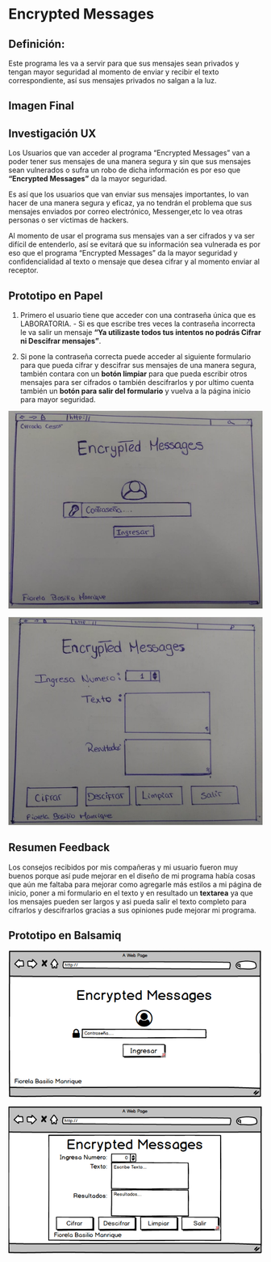 # Encrypted Messages

## Definición:

Este programa les va a servir para que sus mensajes sean privados y tengan mayor seguridad al momento de enviar y recibir el texto correspondiente, así sus mensajes privados no salgan a la luz. 

## Imagen Final





## Investigación UX

Los Usuarios que van acceder al programa “Encrypted Messages” van a poder tener sus mensajes de una manera segura y sin que sus mensajes sean vulnerados o sufra un robo de dicha información es por eso que **“Encrypted Messages”** da la mayor seguridad.

Es así que los usuarios que van enviar sus mensajes importantes, lo van hacer de una manera segura y eficaz, ya no tendrán el problema que sus mensajes enviados por correo electrónico, Messenger,etc lo vea otras personas o ser víctimas de hackers.

Al momento de usar el programa sus mensajes van a ser cifrados y va ser difícil de entenderlo, así se evitará que su información sea vulnerada es por eso que el programa “Encrypted Messages” da la mayor seguridad y confidencialidad al texto o mensaje que desea cifrar y al momento enviar al receptor.

## Prototipo en Papel
  1.	Primero el usuario tiene que acceder con una contraseña única que es LABORATORIA.
      - Si es que escribe tres veces la contraseña incorrecta le va salir un mensaje **“Ya utilizaste todos tus intentos no podrás Cifrar ni Descifrar mensajes”**.

  2.	Si pone la contraseña correcta puede acceder al siguiente formulario para que pueda cifrar y descifrar sus mensajes de una manera segura, también contara con un **botón limpiar** para que pueda escribir otros mensajes para ser cifrados o también descifrarlos y por ultimo cuenta también un **botón para salir del formulario** y vuelva a la página inicio para mayor seguridad.

![hola](img/1.jpg)

![hola](img/2.jpg)

## Resumen Feedback
  Los consejos recibidos por mis compañeras y mi usuario fueron muy buenos porque así pude mejorar en el diseño de mi programa había cosas que aún me faltaba para mejorar como agregarle más estilos a mi página de inicio, poner a mi formulario en el texto y en resultado un **textarea** ya que los mensajes pueden ser largos y asi pueda salir el texto completo para cifrarlos y descifrarlos gracias a sus opiniones pude mejorar mi programa.

## Prototipo en Balsamiq

![imagenes](img/4.PNG)

![imagenes](img/5.PNG)
